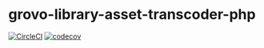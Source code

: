 # grovo-library-asset-transcoder-php

[![CircleCI](https://circleci.com/gh/GrovoLearning/grovo-library-asset-transcoder-php.svg?style=svg&circle-token=c3a0b26a76eb797b8a8f7723e0e517d223dacbe9)](https://circleci.com/gh/GrovoLearning/grovo-library-asset-transcoder-php) [![codecov](https://codecov.io/gh/GrovoLearning/grovo-library-asset-transcoder-php/branch/master/graph/badge.svg?token=3G9Xec1LC8)](https://codecov.io/gh/GrovoLearning/grovo-library-asset-transcoder-php)
